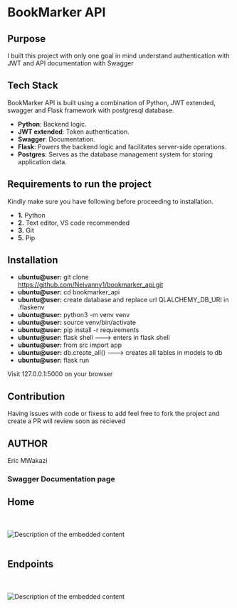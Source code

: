 # BookMarker API
## Purpose
I built this project with only one goal in mind understand authentication with JWT and API documentation with Swagger

## Tech Stack
BookMarker API is built using a combination of Python, JWT extended, swagger and Flask framework with postgresql database.

- **Python**: Backend logic.
- **JWT extended**: Token authentication.
- **Swagger**: Documentation.
- **Flask**: Powers the backend logic and facilitates server-side operations.
- **Postgres**: Serves as the database management system for storing application data.

## Requirements to run the project <br>
Kindly make sure you have following before proceeding to installation.
- **1.** Python 
- **2.** Text editor, VS code recommended
- **3.** Git
- **5.** Pip

## Installation
- **ubuntu@user:** git clone https://github.com/Neivanny1/bookmarker_api.git
- **ubuntu@user:** cd bookmarker_api
- **ubuntu@user:** create database and replace url QLALCHEMY_DB_URI in .flaskenv 
- **ubuntu@user:** python3 -m venv venv
- **ubuntu@user:** source venv/bin/activate
- **ubuntu@user:** pip install -r requirements
- **ubuntu@user:** flask shell ---> enters in flask shell
- **ubuntu@user:** from src import app
- **ubuntu@user:** db.create_all() ---> creates all tables in models to db
- **ubuntu@user:** flask run

  
Visit 127.0.0.1:5000 on your browser

## Contribution
Having issues with code or fixess to add feel free to fork the project and create a PR will review soon as recieved
## AUTHOR
Eric MWakazi

### Swagger Documentation page
<h2>Home</h2>
<br> <br><img src="https://github.com/Neivanny1/BookMarker API/blob/main/static/screenshots/home.png" alt="Description of the embedded content"> <br> <br>
<h2> Endpoints </h2> 
<br> <br><img src="https://github.com/Neivanny1/BookMarker API/blob/main/static/screenshots/signup.png" alt="Description of the embedded content"> <br> <br>
